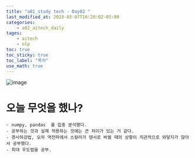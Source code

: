 ```yaml
---
title: "a01_study tech - Day02 "
last_modified_at: 2023-03-07T16:20:02-05:00
categories:
    - a02_aitech_daily
tages:
    - aitech
    - nlp
toc: true
toc_sticky: true
toc_label: "목차"
use_math: true
---
```



![image](../../../image/aitech.png)

# 오늘 무엇을 했나?
    - numpy, pandas  를 집중 분석했다.
    - 공부하는 것과 실제 적용하는 것에는 큰 차이가 있는 거 같다.
    - 경사하강법, 오차 역전파에서 스칼라가 텐서로 바뀔 때의 상황이 직관적으로 와닿지가 않아서 공부했다.
    - 최대 우도법을 공부.